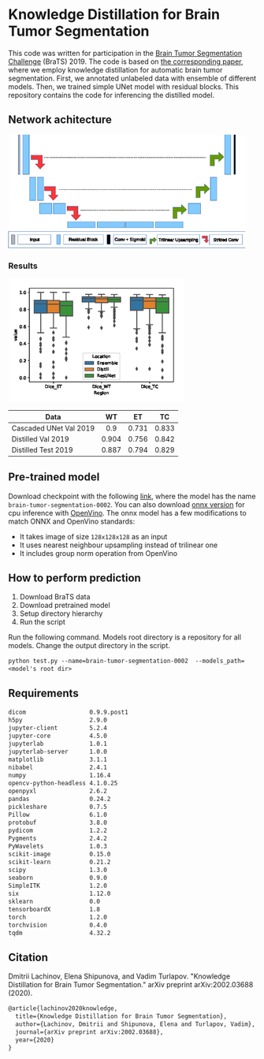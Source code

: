 # Knowledge Distillation for Brain Tumor Segmentation
This code was written for participation in the [Brain Tumor Segmentation Challenge](http://braintumorsegmentation.org/) (BraTS) 2019.
The code is based on [the corresponding paper](https://arxiv.org/abs/2002.03688), where we employ knowledge distillation for automatic brain tumor segmentation.
First, we annotated unlabeled data with ensemble of different models. Then, we trained simple UNet model with residual blocks.
This repository contains the code for inferencing the distilled model.

## Network achitecture
<img src="media/ResUNet.png" alt="drawing" height="230"/>

### Results

<img src="media/test.png" alt="drawing" height="250"/><br/>


| Data        | WT           | ET  | TC |
| ------------- |:-------------:| :-----:|:----:|
| Cascaded UNet Val 2019 | 0.9      |    0.731 |0.833|
| Distilled Val 2019 | 0.904      |    0.756 |0.842|
| Distilled Test 2019 | 0.887      |    0.794 |0.829|



## Pre-trained model
Download checkpoint with the following [link](https://drive.google.com/file/d/1YX5B3fV_g7eDMIr2Ow5cN0CGNNIYn4Y0/view?usp=sharing), where the model has the name `brain-tumor-segmentation-0002`.
You can also download [onnx version](https://drive.google.com/file/d/1NhH51NgKJKhu0Bax_IKQ_Byvoe2bItPX/view?usp=sharing) for cpu inference with [OpenVino](https://software.intel.com/en-us/openvino-toolkit). 
The onnx model has a few modifications to match ONNX and OpenVino standards:
* It takes image of size `128x128x128` as an input
* It uses nearest neighbour upsampling instead of trilinear one
* It includes group norm operation from OpenVino

## How to perform prediction
1. Download BraTS data
2. Download pretrained model
3. Setup directory hierarchy
4. Run the script


Run the following command. Models root directory is a repository for all models. Change the output directory in the script.
```
python test.py --name=brain-tumor-segmentation-0002  --models_path=<model's root dir>
```

## Requirements
```
dicom                  0.9.9.post1
h5py                   2.9.0
jupyter-client         5.2.4      
jupyter-core           4.5.0      
jupyterlab             1.0.1      
jupyterlab-server      1.0.0    
matplotlib             3.1.1  
nibabel                2.4.1
numpy                  1.16.4      
opencv-python-headless 4.1.0.25    
openpyxl               2.6.2
pandas                 0.24.2
pickleshare            0.7.5      
Pillow                 6.1.0
protobuf               3.8.0
pydicom                1.2.2      
Pygments               2.4.2
PyWavelets             1.0.3
scikit-image           0.15.0      
scikit-learn           0.21.2      
scipy                  1.3.0      
seaborn                0.9.0
SimpleITK              1.2.0      
six                    1.12.0      
sklearn                0.0 
tensorboardX           1.8
torch                  1.2.0      
torchvision            0.4.0
tqdm                   4.32.2
```

## Citation

Dmitrii Lachinov, Elena Shipunova, and Vadim Turlapov. "Knowledge Distillation for Brain Tumor Segmentation." arXiv preprint arXiv:2002.03688 (2020).

```
@article{lachinov2020knowledge,
  title={Knowledge Distillation for Brain Tumor Segmentation},
  author={Lachinov, Dmitrii and Shipunova, Elena and Turlapov, Vadim},
  journal={arXiv preprint arXiv:2002.03688},
  year={2020}
}
```
